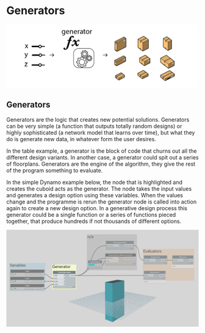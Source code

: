 # Generators

![](../../.gitbook/assets/generators1.png)

## Generators

Generators are the logic that creates new potential solutions. Generators can be very simple \(a function that outputs totally random designs\) or highly sophisticated \(a network model that learns over time\), but what they do is generate new data, in whatever form the user desires.

In the table example, a generator is the block of code that churns out all the different design variants. In another case, a generator could spit out a series of floorplans. Generators are the engine of the algorithm, they give the rest of the program something to evaluate.

In the simple Dynamo example below, the node that is highlighted and creates the cuboid acts as the generator. The node takes the input values and generates a design option using these variables. When the values change and the programme is rerun the generator node is called into action again to create a new design option. In a generative design process this generator could be a single function or a series of functions pieced together, that produce hundreds if not thousands of different options.

![](../../.gitbook/assets/generators2.png)


